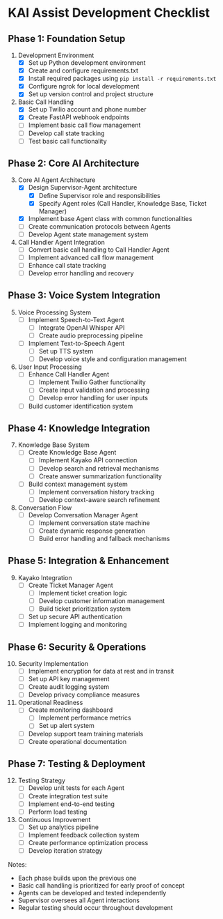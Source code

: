 # KAI Assist Development Checklist

## Phase 1: Foundation Setup
1. Development Environment
    - [x] Set up Python development environment
    - [x] Create and configure requirements.txt
    - [x] Install required packages using `pip install -r requirements.txt`
    - [x] Configure ngrok for local development
    - [x] Set up version control and project structure

2. Basic Call Handling
    - [x] Set up Twilio account and phone number
    - [x] Create FastAPI webhook endpoints
    - [ ] Implement basic call flow management
    - [ ] Develop call state tracking
    - [ ] Test basic call functionality

## Phase 2: Core AI Architecture
3. Core AI Agent Architecture
    - [x] Design Supervisor-Agent architecture
        - [x] Define Supervisor role and responsibilities
        - [x] Specify Agent roles (Call Handler, Knowledge Base, Ticket Manager)
    - [x] Implement base Agent class with common functionalities
    - [ ] Create communication protocols between Agents
    - [ ] Develop Agent state management system

4. Call Handler Agent Integration
    - [ ] Convert basic call handling to Call Handler Agent
    - [ ] Implement advanced call flow management
    - [ ] Enhance call state tracking
    - [ ] Develop error handling and recovery

## Phase 3: Voice System Integration
5. Voice Processing System
    - [ ] Implement Speech-to-Text Agent
        - [ ] Integrate OpenAI Whisper API
        - [ ] Create audio preprocessing pipeline
    - [ ] Implement Text-to-Speech Agent
        - [ ] Set up TTS system
        - [ ] Develop voice style and configuration management

6. User Input Processing
    - [ ] Enhance Call Handler Agent
        - [ ] Implement Twilio Gather functionality
        - [ ] Create input validation and processing
        - [ ] Develop error handling for user inputs
    - [ ] Build customer identification system

## Phase 4: Knowledge Integration
7. Knowledge Base System
    - [ ] Create Knowledge Base Agent
        - [ ] Implement Kayako API connection
        - [ ] Develop search and retrieval mechanisms
        - [ ] Create answer summarization functionality
    - [ ] Build context management system
        - [ ] Implement conversation history tracking
        - [ ] Develop context-aware search refinement

8. Conversation Flow
    - [ ] Develop Conversation Manager Agent
        - [ ] Implement conversation state machine
        - [ ] Create dynamic response generation
        - [ ] Build error handling and fallback mechanisms

## Phase 5: Integration & Enhancement
9. Kayako Integration
    - [ ] Create Ticket Manager Agent
        - [ ] Implement ticket creation logic
        - [ ] Develop customer information management
        - [ ] Build ticket prioritization system
    - [ ] Set up secure API authentication
    - [ ] Implement logging and monitoring

## Phase 6: Security & Operations
10. Security Implementation
    - [ ] Implement encryption for data at rest and in transit
    - [ ] Set up API key management
    - [ ] Create audit logging system
    - [ ] Develop privacy compliance measures

11. Operational Readiness
    - [ ] Create monitoring dashboard
        - [ ] Implement performance metrics
        - [ ] Set up alert system
    - [ ] Develop support team training materials
    - [ ] Create operational documentation

## Phase 7: Testing & Deployment
12. Testing Strategy
    - [ ] Develop unit tests for each Agent
    - [ ] Create integration test suite
    - [ ] Implement end-to-end testing
    - [ ] Perform load testing

13. Continuous Improvement
    - [ ] Set up analytics pipeline
    - [ ] Implement feedback collection system
    - [ ] Create performance optimization process
    - [ ] Develop iteration strategy

Notes:
- Each phase builds upon the previous one
- Basic call handling is prioritized for early proof of concept
- Agents can be developed and tested independently
- Supervisor oversees all Agent interactions
- Regular testing should occur throughout development

[^1]: https://www.twilio.com/docs/voice/tutorials/how-to-respond-to-incoming-phone-calls/python
[^2]: https://www.twilio.com/en-us/blog/receive-phone-call-python-flask-twilio
[^3]: https://www.twilio.com/docs/voice/tutorials/how-to-gather-user-input-via-keypad/python
[^4]: https://www.twilio.com/docs/voice/quickstart/python



